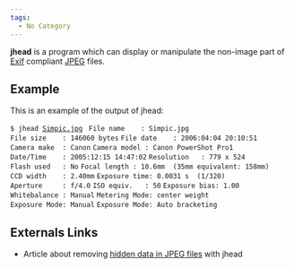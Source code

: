 ```yaml
---
tags:
  - No Category
---
```

**jhead** is a program which can display or manipulate the non-image
part of [Exif](exif.md) compliant [JPEG](JPEG "wikilink") files.

## Example

This is an example of the output of jhead:

`$ jhead `[`Simpic.jpg`](:image:simpic.jpg.md)` `
`File name    : Simpic.jpg`
`File size    : 146060 bytes`
`File date    : 2006:04:04 20:10:51`
`Camera make  : Canon`
`Camera model : Canon PowerShot Pro1`
`Date/Time    : 2005:12:15 14:47:02`
`Resolution   : 779 x 524`
`Flash used   : No`
`Focal length : 10.6mm  (35mm equivalent: 158mm)`
`CCD width    : 2.40mm`
`Exposure time: 0.0031 s  (1/320)`
`Aperture     : f/4.0`
`ISO equiv.   : 50`
`Exposure bias: 1.00`
`Whitebalance : Manual`
`Metering Mode: center weight`
`Exposure Mode: Manual`
`Exposure Mode: Auto bracketing`

## Externals Links

- Article about removing [hidden data in JPEG
  files](http://netzreport.googlepages.com/hidden_data_in_jpeg_files.html)
  with jhead